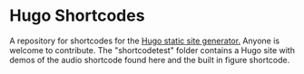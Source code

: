 # Hugo Shortcodes
A repository for shortcodes for the [Hugo static site generator.](https://gohugo.io)
Anyone is welcome to contribute.
The "shortcodetest" folder contains a Hugo site with demos of the audio shortcode found here and the built in figure shortcode.
